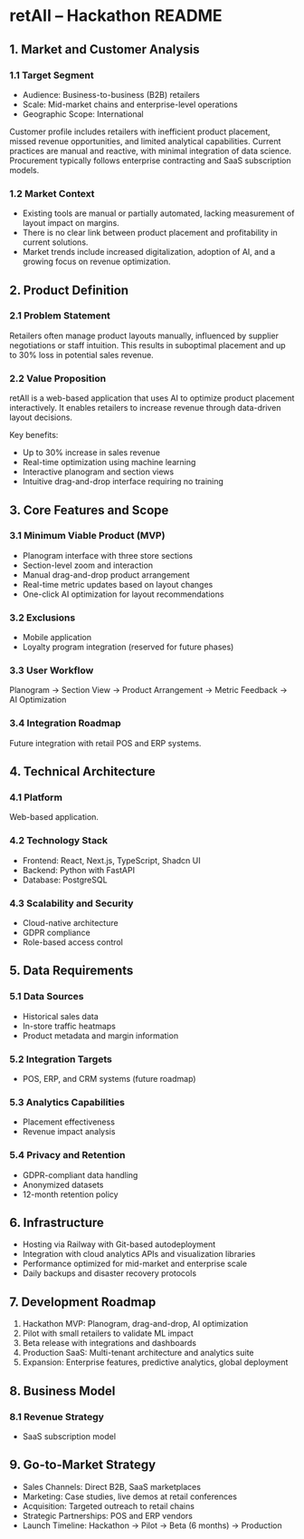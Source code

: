 # retAIl – Hackathon README

## 1. Market and Customer Analysis

### 1.1 Target Segment
- Audience: Business-to-business (B2B) retailers
- Scale: Mid-market chains and enterprise-level operations
- Geographic Scope: International

Customer profile includes retailers with inefficient product placement, missed revenue opportunities, and limited analytical capabilities. Current practices are manual and reactive, with minimal integration of data science. Procurement typically follows enterprise contracting and SaaS subscription models.

### 1.2 Market Context
- Existing tools are manual or partially automated, lacking measurement of layout impact on margins.
- There is no clear link between product placement and profitability in current solutions.
- Market trends include increased digitalization, adoption of AI, and a growing focus on revenue optimization.

## 2. Product Definition

### 2.1 Problem Statement
Retailers often manage product layouts manually, influenced by supplier negotiations or staff intuition. This results in suboptimal placement and up to 30% loss in potential sales revenue.

### 2.2 Value Proposition
retAIl is a web-based application that uses AI to optimize product placement interactively. It enables retailers to increase revenue through data-driven layout decisions.

Key benefits:
- Up to 30% increase in sales revenue
- Real-time optimization using machine learning
- Interactive planogram and section views
- Intuitive drag-and-drop interface requiring no training

## 3. Core Features and Scope

### 3.1 Minimum Viable Product (MVP)
- Planogram interface with three store sections
- Section-level zoom and interaction
- Manual drag-and-drop product arrangement
- Real-time metric updates based on layout changes
- One-click AI optimization for layout recommendations

### 3.2 Exclusions
- Mobile application
- Loyalty program integration (reserved for future phases)

### 3.3 User Workflow
Planogram → Section View → Product Arrangement → Metric Feedback → AI Optimization

### 3.4 Integration Roadmap
Future integration with retail POS and ERP systems.

## 4. Technical Architecture

### 4.1 Platform
Web-based application.

### 4.2 Technology Stack
- Frontend: React, Next.js, TypeScript, Shadcn UI
- Backend: Python with FastAPI
- Database: PostgreSQL

### 4.3 Scalability and Security
- Cloud-native architecture
- GDPR compliance
- Role-based access control

## 5. Data Requirements

### 5.1 Data Sources
- Historical sales data
- In-store traffic heatmaps
- Product metadata and margin information

### 5.2 Integration Targets
- POS, ERP, and CRM systems (future roadmap)

### 5.3 Analytics Capabilities
- Placement effectiveness
- Revenue impact analysis

### 5.4 Privacy and Retention
- GDPR-compliant data handling
- Anonymized datasets
- 12-month retention policy

## 6. Infrastructure

- Hosting via Railway with Git-based autodeployment
- Integration with cloud analytics APIs and visualization libraries
- Performance optimized for mid-market and enterprise scale
- Daily backups and disaster recovery protocols

## 7. Development Roadmap

1. Hackathon MVP: Planogram, drag-and-drop, AI optimization
2. Pilot with small retailers to validate ML impact
3. Beta release with integrations and dashboards
4. Production SaaS: Multi-tenant architecture and analytics suite
5. Expansion: Enterprise features, predictive analytics, global deployment

## 8. Business Model

### 8.1 Revenue Strategy
- SaaS subscription model

## 9. Go-to-Market Strategy

- Sales Channels: Direct B2B, SaaS marketplaces
- Marketing: Case studies, live demos at retail conferences
- Acquisition: Targeted outreach to retail chains
- Strategic Partnerships: POS and ERP vendors
- Launch Timeline: Hackathon → Pilot → Beta (6 months) → Production
